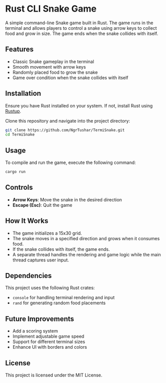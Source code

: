 # Rust CLI Snake Game

A simple command-line Snake game built in Rust. The game runs in the terminal and allows players to control a snake using arrow keys to collect food and grow in size. The game ends when the snake collides with itself.

## Features
- Classic Snake gameplay in the terminal
- Smooth movement with arrow keys
- Randomly placed food to grow the snake
- Game over condition when the snake collides with itself

## Installation
Ensure you have Rust installed on your system. If not, install Rust using [Rustup](https://rustup.rs/).

Clone this repository and navigate into the project directory:
```sh
git clone https://github.com/NgrTushar/TermiSnake.git
cd TermiSnake
```

## Usage
To compile and run the game, execute the following command:
```sh
cargo run
```

## Controls
- **Arrow Keys**: Move the snake in the desired direction
- **Escape (Esc)**: Quit the game

## How It Works
- The game initializes a 15x30 grid.
- The snake moves in a specified direction and grows when it consumes food.
- If the snake collides with itself, the game ends.
- A separate thread handles the rendering and game logic while the main thread captures user input.

## Dependencies
This project uses the following Rust crates:
- `console` for handling terminal rendering and input
- `rand` for generating random food placements

## Future Improvements
- Add a scoring system
- Implement adjustable game speed
- Support for different terminal sizes
- Enhance UI with borders and colors

## License
This project is licensed under the MIT License.

